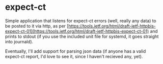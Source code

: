 expect-ct
=====

Simple application that listens for expect-ct errors (well, really any data) to
be posted to it via http, as per
[https://tools.ietf.org/html/draft-ietf-httpbis-expect-ct-01](https://tools.ietf.org/html/draft-ietf-httpbis-expect-ct-01)
and prints to stdout (if you use the included unit file for systemd, it goes
straight into journald).

Eventually, I'll add support for parsing json data (if anyone has a valid
expect-ct report, I'd love to see it, since I haven't recieved any, yet).

